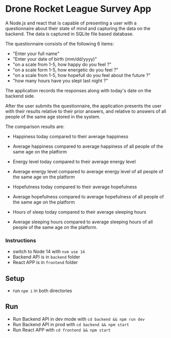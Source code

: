 # Drone Rocket League Survey App

A Node.js and react that is capable of presenting a user with a questionnaire about their state of mind and capturing the data on the backend. The data is captured in SQLite file based database.

The questionnaire consists of the following 6 items:

- "Enter your full name"
- "Enter your date of birth (mm/dd/yyyy)"
- "on a scale from 1-5, how happy do you feel ?"
- "on a scale form 1-5, how energetic do you feel ?"
- "on a scale from 1-5, how hopefull do you feel about the future ?"
- "how many hours have you slept last night ?"

The application records the responses along with today's date on the backend side.

After the user submits the questionnaire, the application presents the user with their results relative to their prior answers, and relative to answers of all people of the same age stored in the system.

The comparison results are:

- Happiness today compared to their average happiness
- Average happiness compared to average happiness of all people of the same age on the platform

- Energy level today compared to their average energy level
- Average energy level compared to average energy level of all people of the same age on the platform

- Hopefulness today compared to their average hopefulness
- Average hopefulness compared to average hopefulness of all people of the same age on the platform

- Hours of sleep today compared to their average sleeping hours
- Average sleeping hours compared to average sleeping hours of all people of the same age on the platform.

### Instructions

- switch to Node 14 with `nvm use 14`
- Backend API is in `backend` folder
- React APP is in `frontend` folder

## Setup

- run `npm i` in both directories

## Run

- Run Backend API in dev mode with `cd backend && npm run dev`
- Run Backend API in prod with `cd backend && npm start`
- Run React APP with `cd frontend && npm start`
